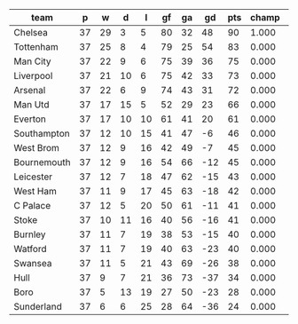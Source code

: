 |    team     | p  | w  | d  | l  | gf | ga | gd  | pts | champ | top2  | top3  | top4  |  5-7  | bot4  | bot3  | bot2  |
|-------------|----|----|----|----|----|----|-----|-----|-------|-------|-------|-------|-------|-------|-------|-------|
| Chelsea     | 37 | 29 |  3 |  5 | 80 | 32 |  48 |  90 | 1.000 | 1.000 | 1.000 | 1.000 | 0.000 | 0.000 | 0.000 | 0.000|
| Tottenham   | 37 | 25 |  8 |  4 | 79 | 25 |  54 |  83 | 0.000 | 1.000 | 1.000 | 1.000 | 0.000 | 0.000 | 0.000 | 0.000|
| Man City    | 37 | 22 |  9 |  6 | 75 | 39 |  36 |  75 | 0.000 | 0.000 | 0.808 | 0.984 | 0.016 | 0.000 | 0.000 | 0.000|
| Liverpool   | 37 | 21 | 10 |  6 | 75 | 42 |  33 |  73 | 0.000 | 0.000 | 0.184 | 0.793 | 0.207 | 0.000 | 0.000 | 0.000|
| Arsenal     | 37 | 22 |  6 |  9 | 74 | 43 |  31 |  72 | 0.000 | 0.000 | 0.010 | 0.226 | 0.774 | 0.000 | 0.000 | 0.000|
| Man Utd     | 37 | 17 | 15 |  5 | 52 | 29 |  23 |  66 | 0.000 | 0.000 | 0.000 | 0.000 | 1.000 | 0.000 | 0.000 | 0.000|
| Everton     | 37 | 17 | 10 | 10 | 61 | 41 |  20 |  61 | 0.000 | 0.000 | 0.000 | 0.000 | 1.000 | 0.000 | 0.000 | 0.000|
| Southampton | 37 | 12 | 10 | 15 | 41 | 47 |  -6 |  46 | 0.000 | 0.000 | 0.000 | 0.000 | 0.000 | 0.000 | 0.000 | 0.000|
| West Brom   | 37 | 12 |  9 | 16 | 42 | 49 |  -7 |  45 | 0.000 | 0.000 | 0.000 | 0.000 | 0.000 | 0.000 | 0.000 | 0.000|
| Bournemouth | 37 | 12 |  9 | 16 | 54 | 66 | -12 |  45 | 0.000 | 0.000 | 0.000 | 0.000 | 0.000 | 0.000 | 0.000 | 0.000|
| Leicester   | 37 | 12 |  7 | 18 | 47 | 62 | -15 |  43 | 0.000 | 0.000 | 0.000 | 0.000 | 0.000 | 0.000 | 0.000 | 0.000|
| West Ham    | 37 | 11 |  9 | 17 | 45 | 63 | -18 |  42 | 0.000 | 0.000 | 0.000 | 0.000 | 0.000 | 0.000 | 0.000 | 0.000|
| C Palace    | 37 | 12 |  5 | 20 | 50 | 61 | -11 |  41 | 0.000 | 0.000 | 0.000 | 0.000 | 0.000 | 0.000 | 0.000 | 0.000|
| Stoke       | 37 | 10 | 11 | 16 | 40 | 56 | -16 |  41 | 0.000 | 0.000 | 0.000 | 0.000 | 0.000 | 0.000 | 0.000 | 0.000|
| Burnley     | 37 | 11 |  7 | 19 | 38 | 53 | -15 |  40 | 0.000 | 0.000 | 0.000 | 0.000 | 0.000 | 0.050 | 0.000 | 0.000|
| Watford     | 37 | 11 |  7 | 19 | 40 | 63 | -23 |  40 | 0.000 | 0.000 | 0.000 | 0.000 | 0.000 | 0.266 | 0.000 | 0.000|
| Swansea     | 37 | 11 |  5 | 21 | 43 | 69 | -26 |  38 | 0.000 | 0.000 | 0.000 | 0.000 | 0.000 | 0.685 | 0.000 | 0.000|
| Hull        | 37 |  9 |  7 | 21 | 36 | 73 | -37 |  34 | 0.000 | 0.000 | 0.000 | 0.000 | 0.000 | 1.000 | 1.000 | 0.000|
| Boro        | 37 |  5 | 13 | 19 | 27 | 50 | -23 |  28 | 0.000 | 0.000 | 0.000 | 0.000 | 0.000 | 1.000 | 1.000 | 1.000|
| Sunderland  | 37 |  6 |  6 | 25 | 28 | 64 | -36 |  24 | 0.000 | 0.000 | 0.000 | 0.000 | 0.000 | 1.000 | 1.000 | 1.000|
